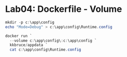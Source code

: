 ﻿# Lab04: Dockerfile - Volume

```powershell
mkdir -p c:\app\config
echo "Mode=Debug" > c:\app\config\Runtime.config
```

```powershell
docker run `
  --volume c:\app\config\:c:\app\config `
  kkbruce/appdata `
  cat c:\app\config\Runtime.config
```
